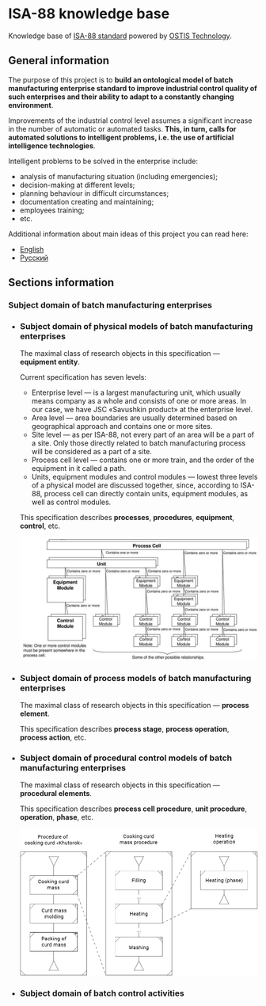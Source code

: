 # ISA-88 knowledge base

Knowledge base of [ISA-88 standard](http://www.isa-88.com/) powered by [OSTIS Technology](https://github.com/ostis-dev).

## General information

The purpose of this project is to **build an ontological model of batch manufacturing enterprise standard to improve industrial control quality of such enterprises and their ability to adapt to a constantly changing environment**.

Improvements of the industrial control level assumes a significant increase in the number of automatic or automated tasks. **This, in turn, calls for automated solutions to intelligent problems, i.e. the use of artificial intelligence technologies**.

Intelligent problems to be solved in the enterprise include:
* analysis of manufacturing situation (including emergencies);
* decision-making at different levels;
* planning behaviour in difficult circumstances;
* documentation creating and maintaining;
* employees training;
* etc.

Additional information about main ideas of this project you can read here:
* [English](https://drive.google.com/drive/folders/16n6sTeduw4ehCRdiTJEYZ4sMFfhCLlOP)
* [Русский](https://drive.google.com/drive/folders/1J85E336w4gYwgp0HQUV-UIvgW2ip02XZ)

## Sections information

### Subject domain of batch manufacturing enterprises
* ### Subject domain of physical models of batch manufacturing enterprises

  The maximal class of research objects in this specification — **equipment entity**.

  Current specification has seven levels:  
  * Enterprise level — is a largest manufacturing unit, which usually means company as a whole and consists of one or more areas. In our case, we have JSC «Savushkin product» at the enterprise level.  
  * Area level — area boundaries are usually determined based on geographical approach and contains one or more sites.
  * Site level — as per ISA-88, not every part of an area will be a part of a site. Only those directly related to batch manufacturing process will be considered as a part of a site.
  * Process cell level — contains one or more train, and the order of the equipment in it called a path.
  * Units, equipment modules and control modules — lowest three levels of a physical model are discussed together, since, according to ISA-88, process cell can directly contain units, equipment modules, as well as control modules.  

  This specification describes **processes**, **procedures**, **equipment**, **control**, etc.


  ![Physical models example](readme_images/physical_models.png?raw=true)

* ### Subject domain of process models of batch manufacturing enterprises

  The maximal class of research objects in this specification — **process element**.

  This specification describes **process stage**, **process operation**, **process action**, etc.

* ### Subject domain of procedural control models of batch manufacturing enterprises

  The maximal class of research objects in this specification — **procedural elements**.

  This specification describes **process cell procedure**, **unit procedure**, **operation**, **phase**, etc.

  ![Procedural control models example](readme_images/procedural_control_models.png?raw=true)

* ### Subject domain of batch control activities
